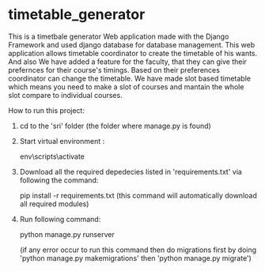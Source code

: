 # timetable_generator

This is a timetbale generator Web application made with the Django Framework and used django database for database management.
This web application allows timetable coordinator to create the timetable of his wants.
And also We have added a feature for the faculty, that they can give their prefernces for their course's timings.
Based on their preferences coordinator can change the timetable.
We have made slot based timetable which means you need to make a slot of courses and mantain the whole slot compare to individual courses.

How to run this project:

 1. cd to the 'sri' folder (the folder where manage.py is found)
 
 3. Start virtual environment : 

	env\scripts\activate 
 
 3. Download all the required depedecies listed in 'requirements.txt' via following the command:
	
	pip install -r requirements.txt	(this command will automatically download all required modules)
	
 4. Run following command:
	
	python manage.py runserver 
 	
	(if any error occur to run this command then do migrations first by doing 'python manage.py makemigrations' then 'python manage.py migrate')
